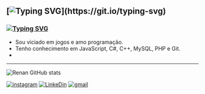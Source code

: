 [![Typing SVG](https://readme-typing-svg.demolab.com?font=Rubik+Iso&size=30&pause=1000&color=18F730&width=435&lines=Renan+Ventura...)](https://git.io/typing-svg)
---

### [![Typing SVG](https://readme-typing-svg.demolab.com?font=Rubik+Iso&duration=1&pause=1000&color=0CF71D&width=435&lines=%3C%2FAbout+Me%2F%3E)](https://git.io/typing-svg)

- Sou viciado em jogos e amo programação.
- Tenho conhecimento em JavaScript, C#, C++, MySQL, PHP e Git.
-


---

![Renan GitHub stats](https://github-readme-stats.vercel.app/api?username=Renansp21&show_icons=true&theme=radical)

[![instagram](https://img.shields.io/badge/Instagram-E4405F?style=for-the-badge&logo=instagram&logoColor=white)](https://www.instagram.com/reehalmeida3/)
[![LinkeDin](https://img.shields.io/badge/LinkedIn-0077B5?style=for-the-badge&logo=linkedin&logoColor=white)](https://img.shields.io/badge/LinkedIn-0077B5?style=for-the-badge&logo=linkedin&logoColor=white)
[![gmail](https://img.shields.io/badge/Gmail-D14836?style=for-the-badge&logo=gmail&logoColor=white)](renanjhoni1234@hotmail.com)

